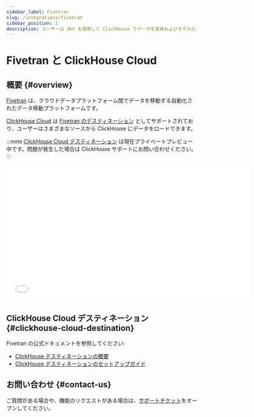 ```yaml
---
sidebar_label: Fivetran
slug: /integrations/fivetran
sidebar_position: 2
description: ユーザーは dbt を使用して ClickHouse でデータを変換およびモデル化できます
---
```


# Fivetran と ClickHouse Cloud

## 概要 {#overview}

[Fivetran](https://www.fivetran.com) は、クラウドデータプラットフォーム間でデータを移動する自動化されたデータ移動プラットフォームです。

[ClickHouse Cloud](https://clickhouse.com/cloud) は [Fivetran のデスティネーション](https://fivetran.com/docs/destinations/clickhouse) としてサポートされており、ユーザーはさまざまなソースから ClickHouse にデータをロードできます。

:::note
[ClickHouse Cloud デスティネーション](https://fivetran.com/docs/destinations/clickhouse) は現在プライベートプレビュー中です。問題が発生した場合は ClickHouse サポートにお問い合わせください。
:::

<div class='vimeo-container'>
  <iframe src="//www.youtube.com/embed/sWe5JHW3lAs"
    width="640"
    height="360"
    frameborder="0"
    allow="autoplay;
    fullscreen;
    picture-in-picture"
    allowfullscreen>
  </iframe>
</div>

## ClickHouse Cloud デスティネーション {#clickhouse-cloud-destination}

Fivetran の公式ドキュメントを参照してください:

- [ClickHouse デスティネーションの概要](https://fivetran.com/docs/destinations/clickhouse)
- [ClickHouse デスティネーションのセットアップガイド](https://fivetran.com/docs/destinations/clickhouse/setup-guide)

## お問い合わせ {#contact-us}

ご質問がある場合や、機能のリクエストがある場合は、[サポートチケット](/about-us/support)をオープンしてください。
